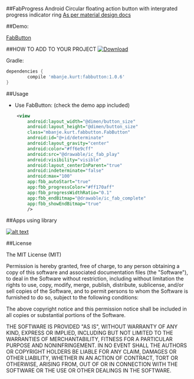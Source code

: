 ##FabProgress
 Android Circular floating action button with intergrated progress indicator ring
[As per material design docs](http://www.google.com/design/spec/components/progress-activity.html#progress-activity-types-of-indicators)

##Demo:

[FabButton](demo.apk)

##HOW TO ADD TO YOUR PROJECT
 [ ![Download](https://api.bintray.com/packages/ckurtm/maven/FabButton/images/download.svg) ](https://bintray.com/ckurtm/maven/FabButton/_latestVersion)

 Gradle:
 ```groovy
 dependencies {
         compile 'mbanje.kurt:fabbutton:1.0.6'
 }
 ```

##Usage

-	Use FabButton: (check the demo app included)
```xml
    <view
        android:layout_width="@dimen/button_size"
        android:layout_height="@dimen/button_size"
        class="mbanje.kurt.fabbutton.FabButton"
        android:id="@+id/determinate"
        android:layout_gravity="center"
        android:color="#ff6e9cff"
        android:src="@drawable/ic_fab_play"
        android:visibility="visible"
        android:layout_centerInParent="true"
        android:indeterminate="false"
        android:max="100"
        app:fbb_autoStart="true"
        app:fbb_progressColor="#ff170aff"
        app:fbb_progressWidthRatio="0.1"
        app:fbb_endBitmap="@drawable/ic_fab_complete"
        app:fbb_showEndBitmap="true"
        />
```
##Apps using library

 [![alt text][2]][1]
 
   [1]: https://play.google.com/store/apps/details?id=com.peirr.workout.play
   [2]: https://developer.android.com/images/brand/en_app_rgb_wo_45.png (365 Body workout)
   
##License

The MIT License (MIT)

Permission is hereby granted, free of charge, to any person obtaining a copy
of this software and associated documentation files (the "Software"), to deal
in the Software without restriction, including without limitation the rights
to use, copy, modify, merge, publish, distribute, sublicense, and/or sell
copies of the Software, and to permit persons to whom the Software is
furnished to do so, subject to the following conditions:

The above copyright notice and this permission notice shall be included in
all copies or substantial portions of the Software.

THE SOFTWARE IS PROVIDED "AS IS", WITHOUT WARRANTY OF ANY KIND, EXPRESS OR
IMPLIED, INCLUDING BUT NOT LIMITED TO THE WARRANTIES OF MERCHANTABILITY,
FITNESS FOR A PARTICULAR PURPOSE AND NONINFRINGEMENT. IN NO EVENT SHALL THE
AUTHORS OR COPYRIGHT HOLDERS BE LIABLE FOR ANY CLAIM, DAMAGES OR OTHER
LIABILITY, WHETHER IN AN ACTION OF CONTRACT, TORT OR OTHERWISE, ARISING FROM,
OUT OF OR IN CONNECTION WITH THE SOFTWARE OR THE USE OR OTHER DEALINGS IN
THE SOFTWARE.
